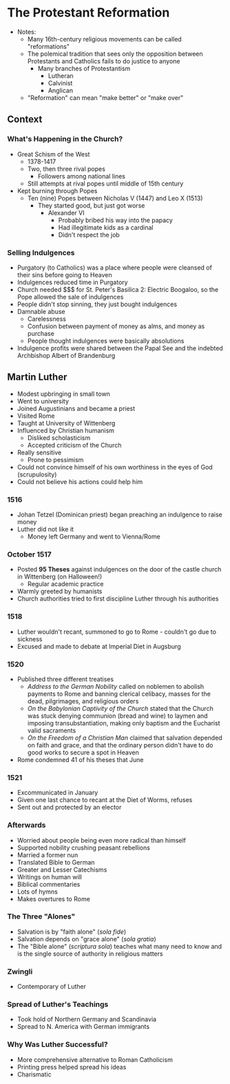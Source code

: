 # The Protestant Reformation
* Notes:
  * Many 16th-century religious movements can be called "reformations"
  * The polemical tradition that sees only the opposition between Protestants and Catholics fails to do justice to anyone
    * Many branches of Protestantism
      * Lutheran
      * Calvinist
      * Anglican
  * "Reformation" can mean "make better" or "make over"
## Context
### What's Happening in the Church?
* Great Schism of the West
  * 1378-1417
  * Two, then three rival popes
    * Followers among national lines
  * Still attempts at rival popes until middle of 15th century
* Kept burning through Popes
  * Ten (nine) Popes between Nicholas V (1447) and Leo X (1513)
    * They started good, but just got worse
      * Alexander VI
        * Probably bribed his way into the papacy
        * Had illegitimate kids as a cardinal
        * Didn't respect the job
### Selling Indulgences
* Purgatory (to Catholics) was a place where people were cleansed of their sins before going to Heaven
* Indulgences reduced time in Purgatory
* Church needed $$$ for St. Peter's Basilica 2: Electric Boogaloo, so the Pope allowed the sale of indulgences
* People didn't stop sinning, they just bought indulgences
* Damnable abuse
  * Carelessness
  * Confusion between payment of money as alms, and money as purchase
  * People thought indulgences were basically absolutions
* Indulgence profits were shared between the Papal See and the indebted Archbishop Albert of Brandenburg
## Martin Luther
* Modest upbringing in small town
* Went to university
* Joined Augustinians and became a priest
* Visited Rome
* Taught at University of Wittenberg
* Influenced by Christian humanism
  * Disliked scholasticism
  * Accepted criticism of the Church
* Really sensitive
  * Prone to pessimism
* Could not convince himself of his own worthiness in the eyes of God (scrupulosity)
* Could not believe his actions could help him
### 1516
* Johan Tetzel (Dominican priest) began preaching an indulgence to raise money
* Luther did not like it
  * Money left Germany and went to Vienna/Rome
### October 1517
* Posted **95 Theses** against indulgences on the door of the castle church in Wittenberg (on Halloween!)
  * Regular academic practice
* Warmly greeted by humanists
* Church authorities tried to first discipline Luther through his authorities
### 1518
* Luther wouldn't recant, summoned to go to Rome - couldn't go due to sickness
* Excused and made to debate at Imperial Diet in Augsburg
### 1520
* Published three different treatises
  * *Address to the German Nobility* called on noblemen to abolish payments to Rome and banning clerical celibacy, masses for the dead, pilgrimages, and religious orders
  * *On the Babylonian Captivity of the Church* stated that the Church was stuck denying communion (bread and wine) to laymen and imposing transubstantiation, making only baptism and the Eucharist valid sacraments
  * *On the Freedom of a Christian Man* claimed that salvation depended on faith and grace, and that the ordinary person didn't have to do good works to secure a spot in Heaven
* Rome condemned 41 of his theses that June
### 1521
* Excommunicated in January
* Given one last chance to recant at the Diet of Worms, refuses
* Sent out and protected by an elector
### Afterwards
* Worried about people being even more radical than himself
* Supported nobility crushing peasant rebellions
* Married a former nun
* Translated Bible to German
* Greater and Lesser Catechisms
* Writings on human will
* Biblical commentaries
* Lots of hymns
* Makes overtures to Rome
### The Three "Alones"
* Salvation is by "faith alone" (*sola fide*)
* Salvation depends on "grace alone" (*sola gratia*)
* The "Bible alone" (*scriptura sola*) teaches what many need to know and is the single source of authority in religious matters
### Zwingli
* Contemporary of Luther
### Spread of Luther's Teachings
* Took hold of Northern Germany and Scandinavia
* Spread to N. America with German immigrants
### Why Was Luther Successful?
* More comprehensive alternative to Roman Catholicism
* Printing press helped spread his ideas
* Charismatic
